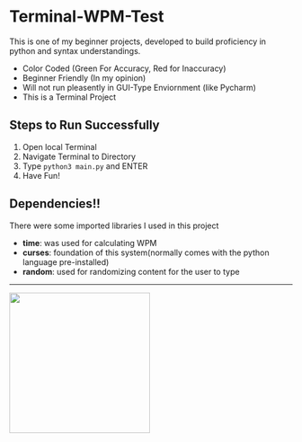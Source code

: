 
# Terminal-WPM-Test

This is one of my beginner projects, developed to build proficiency in python and syntax understandings.

- Color Coded (Green For Accuracy, Red for Inaccuracy)
- Beginner Friendly (In my opinion)
- Will not run pleasently in GUI-Type Enviornment (like Pycharm)
- This is a Terminal Project
  
## Steps to Run Successfully
1. Open local Terminal
2. Navigate Terminal to Directory
3. Type `python3 main.py` and ENTER
4. Have Fun!



## Dependencies!!
There were some imported libraries I used in this project
- **time**: was used for calculating WPM
- **curses**: foundation of this system(normally comes with the python language pre-installed)
- **random**: used for randomizing content for the user to type

<hr>

<img src="https://media3.giphy.com/media/v1.Y2lkPTc5MGI3NjExYzY0amcwdHp0eDVmdG5tMmxjczIxN3k5NXlheDN6em8wZDBwbmQ4aiZlcD12MV9pbnRlcm5hbF9naWZfYnlfaWQmY3Q9Zw/MUHNdrm3vk7MoyUsCO/giphy.gif" width=250>
